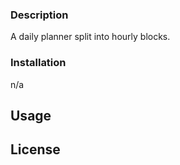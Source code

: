 ### Description
A daily planner split into hourly blocks.  

### Installation
n/a

## Usage

## License
